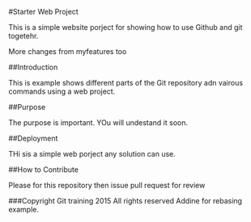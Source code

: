 #Starter Web Project 

This is a simple website porject for showing how to use Github and git togetehr. 

More changes from myfeatures too

##Introduction 

This is example shows different parts of the Git repository adn vairous commands using a web project. 

##Purpose 

The purpose is important. YOu will undestand it soon. 

##Deployment

THi sis a simple web porject any solution can use. 

##How to Contribute 

Please for this repository then issue pull request for review 

###Copyright 
Git training 2015
All rights reserved
Addine for rebasing example. 